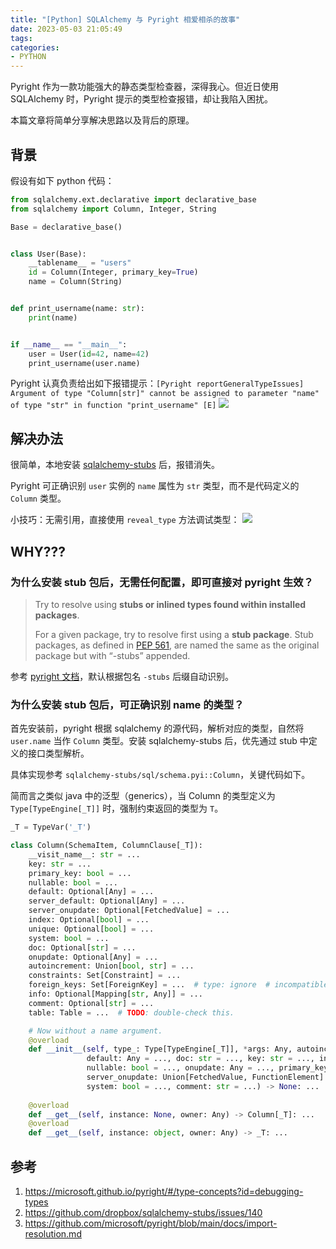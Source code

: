 ```yaml
---
title: "[Python] SQLAlchemy 与 Pyright 相爱相杀的故事"
date: 2023-05-03 21:05:49
tags:
categories:
- PYTHON
---
```


Pyright 作为一款功能强大的静态类型检查器，深得我心。但近日使用 SQLAlchemy 时，Pyright 提示的类型检查报错，却让我陷入困扰。

本篇文章将简单分享解决思路以及背后的原理。

<!--more-->

## 背景
假设有如下 python 代码：
```python
from sqlalchemy.ext.declarative import declarative_base
from sqlalchemy import Column, Integer, String

Base = declarative_base()


class User(Base):
    __tablename__ = "users"
    id = Column(Integer, primary_key=True)
    name = Column(String)


def print_username(name: str):
    print(name)


if __name__ == "__main__":
    user = User(id=42, name=42)
    print_username(user.name)
```

Pyright 认真负责给出如下报错提示：`[Pyright reportGeneralTypeIssues] Argument of type "Column[str]" cannot be assigned to parameter "name" of type "str" in function "print_username" [E]`
![](/images/blog/2021-09-04-jvm-note/16831164151732.jpg)


## 解决办法
很简单，本地安装 [sqlalchemy-stubs](https://pypi.org/project/sqlalchemy-stubs/) 后，报错消失。

Pyright 可正确识别 `user` 实例的 `name` 属性为 `str` 类型，而不是代码定义的 `Column` 类型。

小技巧：无需引用，直接使用 `reveal_type` 方法调试类型：
![](/images/blog/2021-09-04-jvm-note/16831174091876.jpg)


## WHY???
### 为什么安装 stub 包后，无需任何配置，即可直接对 pyright 生效？
> Try to resolve using **stubs or inlined types found within installed packages**.
> 
> For a given package, try to resolve first using a **stub package**. Stub packages, as defined in [PEP 561](https://www.python.org/dev/peps/pep-0561/#type-checker-module-resolution-order), are named the same as the original package but with “-stubs” appended.

参考 [pyright 文档](https://github.com/microsoft/pyright/blob/main/docs/import-resolution.md)，默认根据包名 `-stubs` 后缀自动识别。

### 为什么安装 stub 包后，可正确识别 name 的类型？
首先安装前，pyright 根据 sqlalchemy 的源代码，解析对应的类型，自然将 `user.name` 当作 `Column` 类型。安装 sqlalchemy-stubs 后，优先通过 stub 中定义的接口类型解析。

具体实现参考 `sqlalchemy-stubs/sql/schema.pyi::Column`，关键代码如下。

简而言之类似 java 中的泛型（generics），当 Column 的类型定义为 `Type[TypeEngine[_T]]` 时，强制约束返回的类型为 `T`。
```python
_T = TypeVar('_T')

class Column(SchemaItem, ColumnClause[_T]):
    __visit_name__: str = ...
    key: str = ...
    primary_key: bool = ...
    nullable: bool = ...
    default: Optional[Any] = ...
    server_default: Optional[Any] = ...
    server_onupdate: Optional[FetchedValue] = ...
    index: Optional[bool] = ...
    unique: Optional[bool] = ...
    system: bool = ...
    doc: Optional[str] = ...
    onupdate: Optional[Any] = ...
    autoincrement: Union[bool, str] = ...
    constraints: Set[Constraint] = ...
    foreign_keys: Set[ForeignKey] = ...  # type: ignore  # incompatible with ColumnElement.foreign_keys
    info: Optional[Mapping[str, Any]] = ...
    comment: Optional[str] = ...
    table: Table = ...  # TODO: double-check this.

    # Now without a name argument.
    @overload
    def __init__(self, type_: Type[TypeEngine[_T]], *args: Any, autoincrement: Union[bool, str] = ...,
                 default: Any = ..., doc: str = ..., key: str = ..., index: bool = ..., info: Mapping[str, Any] = ...,
                 nullable: bool = ..., onupdate: Any = ..., primary_key: bool = ..., server_default: Any = ...,
                 server_onupdate: Union[FetchedValue, FunctionElement] = ..., quote: Optional[bool] = ..., unique: bool = ...,
                 system: bool = ..., comment: str = ...) -> None: ...
    
    @overload
    def __get__(self, instance: None, owner: Any) -> Column[_T]: ...
    @overload
    def __get__(self, instance: object, owner: Any) -> _T: ...
```


## 参考
1. https://microsoft.github.io/pyright/#/type-concepts?id=debugging-types
2. https://github.com/dropbox/sqlalchemy-stubs/issues/140
3. https://github.com/microsoft/pyright/blob/main/docs/import-resolution.md